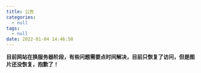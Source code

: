 ```yaml
---
title: 公告
categories:
  - null
tags:
  - null
date: 2022-01-04 14:46:58
---
```


**目前网站在换服务器阶段，有些问题需要点时间解决，目前只恢复了访问，但是图片还没恢复，抱歉了！**
